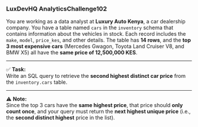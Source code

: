 ### **LuxDevHQ AnalyticsChallenge102**

You are working as a data analyst at **Luxury Auto Kenya**, a car dealership company. You have a table named `cars` in the `inventory` schema that contains information about the vehicles in stock. Each record includes the `make`, `model`, `price_kes`, and other details. The table has **14 rows**, and the **top 3 most expensive cars** (Mercedes Gwagon, Toyota Land Cruiser V8, and BMW X5) all have the **same price of 12,500,000 KES**.

---

✅ **Task:**  
Write an SQL query to retrieve the **second highest distinct car price** from the `inventory.cars` table.

---

⚠️ **Note:**  
Since the top 3 cars have the **same highest price**, that price should **only count once**, and your query must return the **next highest unique price** (i.e., the **second distinct highest** price in the list).
